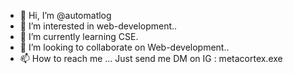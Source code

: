 - 👋 Hi, I’m @automatlog
- 👀 I’m interested in web-development..
- 🌱 I’m currently learning CSE.
- 💞️ I’m looking to collaborate on Web-development..
- 📫 How to reach me ... Just send me DM on IG : metacortex.exe

<!---
automatlog/automatlog is a ✨ special ✨ repository because its `README.md` (this file) appears on your GitHub profile.
You can click the Preview link to take a look at your changes.
--->
